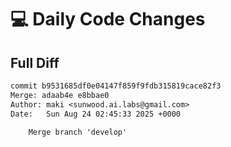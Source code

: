 # 💻 Daily Code Changes

## Full Diff

```diff
commit b9531685df0e04147f859f9fdb315819cace82f3
Merge: adaab4e e8bbae0
Author: maki <sunwood.ai.labs@gmail.com>
Date:   Sun Aug 24 02:45:33 2025 +0000

    Merge branch 'develop'

```
